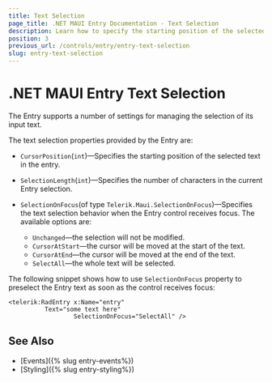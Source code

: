 ```yaml
---
title: Text Selection
page_title: .NET MAUI Entry Documentation - Text Selection
description: Learn how to specify the starting position of the selected text input and the number of characters in the current selection of the Telerik Entry for .NET MAUI control.
position: 3
previous_url: /controls/entry/entry-text-selection
slug: entry-text-selection
---
```


# .NET MAUI Entry Text Selection

The Entry supports a number of settings for managing the selection of its input text.

The text selection properties provided by the Entry are:

* `CursorPosition`(`int`)&mdash;Specifies the starting position of the selected text in the entry.

* `SelectionLength`(`int`)&mdash;Specifies the number of characters in the current Entry selection.

* `SelectionOnFocus`(of type `Telerik.Maui.SelectionOnFocus`)&mdash;Specifies the text selection behavior when the Entry control receives focus. The available options are:
    * `Unchanged`&mdash;the selection will not be modified.
    * `CursorAtStart`&mdash;the cursor will be moved at the start of the text.
    * `CursorAtEnd`&mdash;the cursor will be moved at the end of the text.
    * `SelectAll`&mdash;the whole text will be selected.

The following snippet shows how to use `SelectionOnFocus` property to preselect the Entry text as soon as the control receives focus:

```XAML
<telerik:RadEntry x:Name="entry"
		  Text="some text here"
                  SelectionOnFocus="SelectAll" />
```

## See Also

- [Events]({% slug entry-events%})
- [Styling]({% slug entry-styling%})
